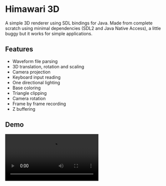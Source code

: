 # Himawari 3D
A simple 3D renderer using SDL bindings for Java. Made from complete scratch using minimal dependencies (SDL2 and Java Native Access), a little buggy but it works for simple applications.

## Features
- Waveform file parsing
- 3D translation, rotation and scaling
- Camera projection
- Keyboard input reading
- One directional lighting
- Base coloring
- Triangle clipping
- Camera rotation
- Frame by frame recording
- Z buffering

## Demo

![](src/main/resources/demo.mp4)